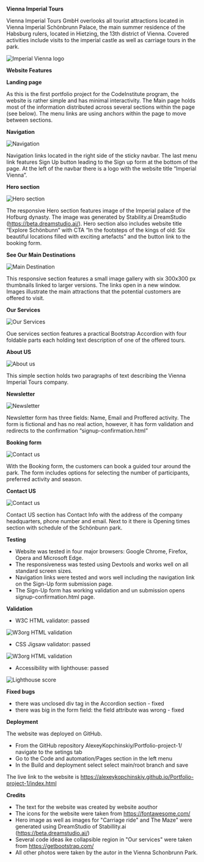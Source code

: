 **Vienna Imperial Tours**

Vienna Imperial Tours GmbH overlooks all tourist attractions located in Vienna Imperial Schönbrunn Palace, the main summer residence of the Habsburg rulers, located in Hietzing, the 13th district of Vienna. Covered activities include visits to the imperial castle as well as carriage tours in the park. 

![Imperial Vienna logo](assets/images/responsiveness-preview.jpg)

**Website Features**

**Landing page**

As this is the first portfolio project for the CodeInstitute program, the website is rather simple and has minimal interactivity. The Main page holds most of the information distributed across several sections within the page (see below). The menu links are using anchors within the page to move between sections. 

**Navigation**

![Navigation](assets/images/readme-images/navbar.jpg)

Navigation links located in the right side of the sticky navbar. The last menu link features Sign Up button leading to the Sign up form at the bottom of the page. At the left of the navbar there is a logo with the website title “Imperial Vienna”. 

**Hero section**

![Hero section](assets/images/readme-images/hero-section.jpg)

The responsive Hero section features image of the Imperial palace of the Hofburg dynasty. The image was generated by Stability.ai DreamStudio (https://beta.dreamstudio.ai/). Hero section also includes website title “Explore Schönbunn” with CTA “In the footsteps of the kings of old: Six beautiful locations filled with exciting artefacts” and the button link to the booking form.

**See Our Main Destinations**

![Main Destination](assets/images/readme-images/main-destinations.jpg)

This responsive section features a small image gallery with six 300x300 px thumbnails linked to larger versions. The links open in a new window. Images illustrate the main attractions that the potential customers are offered to visit.

**Our Services**

![Our Services](assets/images/readme-images/our-services.jpg)

Oue services section features a practical Bootstrap Accordion with four foldable parts each holding text description of one of the offered tours.

**About US**

![About us](assets/images/readme-images/about-us.jpg)

This simple section holds two paragraphs of text describing the Vienna Imperial Tours company.

**Newsletter**

![Newsletter](assets/images/readme-images/newsletter-sign-up-form.jpg)

Newsletter form has three fields: Name, Email and Proffered activity. The form is fictional and has no real action, however, it has form validation and redirects to the confirmation “signup-confirmation.html”

**Booking form**

![Contact us](assets/images/readme-images/booking-form.jpg)

With the Booking form, the customers can book a guided tour around the park. The form includes options for selecting the number of participants, preferred activity and season. 

**Contact US**

![Contact us](assets/images/readme-images/contact-us.jpg)

Contact US section has Contact Info with the address of the company headquarters, phone number and email. Next to it there is Opening times section with schedule of the Schönbunn park.

**Testing**

- Website was tested in four major browsers: Google Chrome, Firefox, Opera and Microsoft Edge. 
- The responsiveness was tested using Devtools and works well on all standard screen sizes.
- Navigation links were tested and wors well including the navigation link on the Sign-Up form submission page. 
- The Sign-Up form has working validation and un submission opens signup-confirmation.html page.

**Validation**

-	W3C HTML validator: passed

![W3org HTML validation](assets/images/readme-images/html-validation-results.jpg)

-	CSS Jigsaw validator: passed

![W3org HTML validation](assets/images/readme-images/css-velidation-success.png)

-	Accessibility with lighthouse: passed

![Lighthouse score](assets/images/readme-images/Lighthouse-score.jpg)

**Fixed bugs**

- there was unclosed div tag in the Accordion section - fixed
- there was big in the form field: the field attribute was wrong - fixed

**Deployment**

The website was deployed on GitHub. 
- From the GitHub repository AlexeyKopchinskiy/Portfolio-project-1/ navigate to the setings tab
- Go to the Code and automation/Pages section in the left menu
- In the Build and deployment select select main/root branch and save

The live link to the website is https://alexeykopchinskiy.github.io/Portfolio-project-1/index.html

**Credits**

- The text for the website was created by website aouthor
- The icons for the website were taken from https://fontawesome.com/
- Hero image as well as images for "Carriage ride" and The Maze" were generated using DreamStudio of Stabillity.ai (https://beta.dreamstudio.ai/)
- Several code ideas ike collapsible region in "Our services" were taken from https://getbootstrap.com/
- All other photos were taken by the autor in the Vienna Schonbrunn Park.
